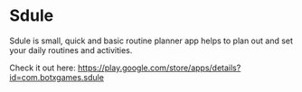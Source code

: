 # Sdule
Sdule is small, quick and basic routine planner app helps to plan out and set your daily routines and activities.

Check it out here: https://play.google.com/store/apps/details?id=com.botxgames.sdule

